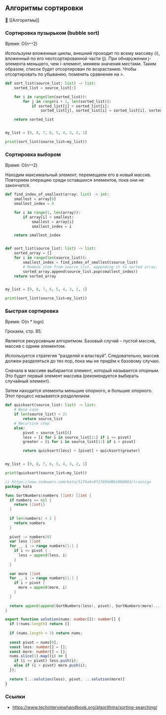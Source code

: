 ## Алгоритмы сортировки
📂 [[Алгоритмы]]
### Сортировка пузырьком (bubble sort)

Время: О(n`**`2)

Используем вложенные циклы, внешний проходит по всему массиву (i), вложенный по его неотсортированной части (j). При обнаружении j-элемента меньшего, чем i-элемент, меняем значения местами. Таким образом, список будет отсортирован по возрастанию. Чтобы отсортировать по убыванию, поменять сравнение на >.
```python
def sort_list(source_list: list) -> list:
    sorted_list = source_list[:]

    for i in range(len(sorted_list)):
        for j in range(i + 1, len(sorted_list)):
            if sorted_list[j] < sorted_list[i]:
                sorted_list[j], sorted_list[i] = sorted_list[i], sorted_list[j]

    return sorted_list


my_list = [9, 8, 7, 6, 5, 4, 3, 2, 1]

print(sort_list(source_list=my_list))
```
### Сортировка выбором

Время: О(n`**`2)

Находим максимальный элемент, перемещаем его в новый массив. Повторяем операцию среди оставшихся элементов, пока они не закончатся.
```python
def find_index_of_smallest(array: list) -> int:
    smallest = array[0]
    smallest_index = 0

    for i in range(1, len(array)):
        if array[i] < smallest:
            smallest = array[i]
            smallest_index = i

    return smallest_index


def sort_list(source_list: list) -> list:
    sorted_array = []
    for i in range(len(source_list)):
        smallest_index = find_index_of_smallest(source_list)
        # Remove item from source_list, appending it to sorted array.
        sorted_array.append(source_list.pop(smallest_index))
    return sorted_array


my_list = [9, 8, 7, 6, 5, 4, 3, 2, 1]

print(sort_list(source_list=my_list))
```
### Быстрая сортировка

Время: O(n * logn)

Грокаем, стр. 85.

Является рекурсивным алгоритмом. Базовый случай – пустой массив, массив с одним элементом.

Используется стратегия “разделяй и властвуй”. Следовательно, массив должен разделяться до тех пор, пока мы не придём к базовому случаю.

Сначала в массиве выбирается элемент, который называется  *опорным*. Это будет первый элемент массива (рекомендуется выбирать случайный элемент).

Затем находится элементы меньшие опорного, и большие опорного. Этот процесс называется  *разделением*.
```python
def quicksort(source_list: list) -> list:
    # Base case
    if len(source_list) < 2:
        return source_list
    # Recursive step
    else:
        pivot = source_list[0]
        less = [i for i in source_list[1:] if i <= pivot]
        greater = [i for i in source_list[1:] if i > pivot]

        return quicksort(less) + [pivot] + quicksort(greater)


my_list = [9, 8, 7, 6, 5, 4, 3, 2, 1]

print(quicksort(source_list=my_list))
```

```go
// https://www.codewars.com/kata/5174a4c0f2769dd8b1000003/train/go
package kata

func SortNumbers(numbers []int) []int {
  if numbers == nil {
    return []int{}  
  }
  
  if len(numbers) < 2 {
    return numbers
  }
  
  pivot := numbers[0]
  var less []int
  for _, i := range numbers[1:] {
    if i <= pivot {
      less = append(less, i)
    }
  }
  
  var more []int
  for _, i := range numbers[1:] {
    if i > pivot {
      more = append(more, i)
    }
  }
  
  return append(append(SortNumbers(less), pivot), SortNumbers(more)...)
}
```

```typescript
export function solution(nums: number[]): number[] {
  if (!nums.length) return []
  
  if (nums.length < 2) return nums;
  
  const pivot = nums[0];
  const less: number[] = [];
  const more: number[] = [];
  nums.slice(1).map((i) => {
    if (i <= pivot) less.push(i);
    else if (i > pivot) more.push(i);
  });
  
  return [...solution(less), pivot, ...solution(more)]
}
```
### Ссылки
- https://www.techinterviewhandbook.org/algorithms/sorting-searching/